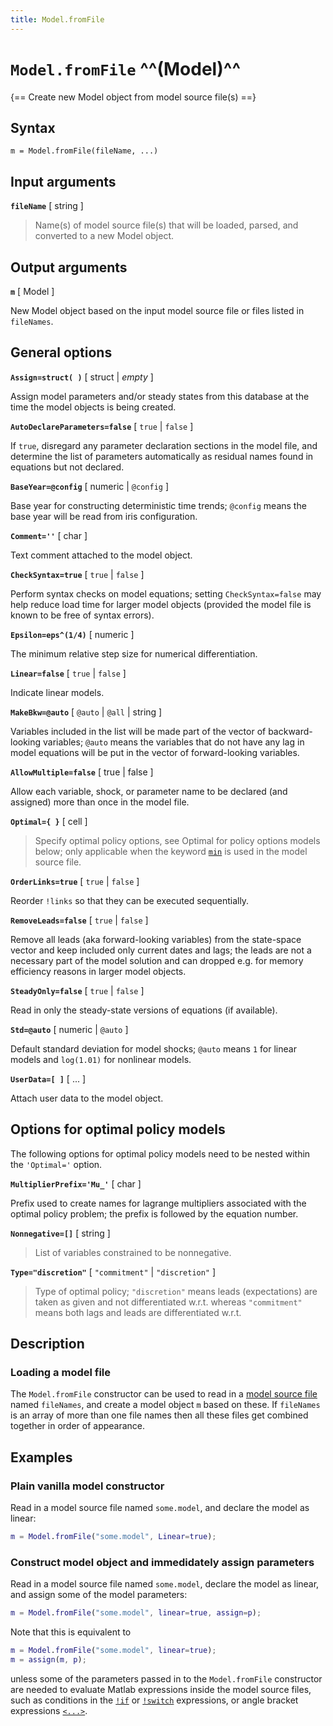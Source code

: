 ```yaml
---
title: Model.fromFile
---
```


# `Model.fromFile` ^^(Model)^^

{== Create new Model object from model source file(s) ==}


## Syntax

    m = Model.fromFile(fileName, ...)


## Input arguments


__`fileName`__ [ string ]
> 
> Name(s) of model source file(s) that will be loaded, parsed, and
> converted to a new Model object.
> 

## Output arguments


__`m`__ [ Model ]
> 
New Model object based on the input model source file or files listed in
`fileNames`.


## General options


__`Assign=struct( )`__ [ struct | *empty* ]
> 
Assign model parameters and/or steady states from this database at the
time the model objects is being created.


__`AutoDeclareParameters=false`__ [ `true` | `false` ]
> 
If `true`, disregard any parameter declaration sections in the model file,
and determine the list of parameters automatically as residual names found
in equations but not declared.


__`BaseYear=@config`__ [ numeric | `@config` ]
> 
Base year for constructing deterministic time trends; `@config` means the
base year will be read from iris configuration.


__`Comment=''`__ [ char ]
> 
Text comment attached to the model object.


__`CheckSyntax=true`__ [ `true` | `false` ]
> 
Perform syntax checks on model equations; setting `CheckSyntax=false` may
help reduce load time for larger model objects (provided the model file
is known to be free of syntax errors).


__`Epsilon=eps^(1/4)`__ [ numeric ]
> 
The minimum relative step size for numerical differentiation.


__`Linear=false`__ [ `true` | `false` ]
> 
Indicate linear models.


__`MakeBkw=@auto`__ [ `@auto` | `@all` | string ]
> 
Variables included in the list will be made part of the vector of
backward-looking variables; `@auto` means the variables that do not have
any lag in model equations will be put in the vector of forward-looking
variables.


__`AllowMultiple=false`__ [ true | false ]
> 
Allow each variable, shock, or parameter name to be declared (and
assigned) more than once in the model file.


__`Optimal={ }`__ [ cell ]
> 
> Specify optimal policy options, see Optimal for policy options models
> below; only applicable when the keyword [`min`](../Slang/min.md) is used
> in the model source file.
> 

__`OrderLinks=true`__ [ `true` | `false` ]
> 
Reorder `!links` so that they can be executed sequentially.


__`RemoveLeads=false`__ [ `true` | `false` ]
> 
Remove all leads (aka forward-looking variables) from the state-space
vector and keep included only current dates and lags; the leads are not a
necessary part of the model solution and can dropped e.g. for memory
efficiency reasons in larger model objects.


__`SteadyOnly=false`__ [ `true` | `false` ]
> 
Read in only the steady-state versions of equations (if available).


__`Std=@auto`__ [ numeric | `@auto` ]
> 
Default standard deviation for model shocks; `@auto` means `1` for linear
models and `log(1.01)` for nonlinear models.


__`UserData=[ ]`__ [ ... ]
> 
Attach user data to the model object.


## Options for optimal policy models


The following options for optimal policy models need to be
nested within the `'Optimal='` option.


__`MultiplierPrefix='Mu_'`__ [ char ]
> 
Prefix used to create names for lagrange multipliers associated with the
optimal policy problem; the prefix is followed by the equation number.


__`Nonnegative=[]`__ [ string ]
> 
> List of variables constrained to be nonnegative.
> 

__`Type="discretion"`__ [ `"commitment"` | `"discretion"` ]
> 
> Type of optimal policy; `"discretion"` means leads (expectations) are
> taken as given and not differentiated w.r.t. whereas `"commitment"` means
> both lags and leads are differentiated w.r.t.
> 

## Description

### Loading a model file

The `Model.fromFile` constructor can be used to read in a
[model source file](../Slang/index.md) named `fileNames`, and create a
model object `m` based on these. If `fileNames` is an array of more than
one file names then all these files get combined together in order of
appearance.


## Examples

### Plain vanilla model constructor


Read in a model source file named `some.model`, and declare the model as
linear:

```matlab 
m = Model.fromFile("some.model", Linear=true);
```


### Construct model object and immedidately assign parameters


Read in a model source file named `some.model`, declare the model as linear,
and assign some of the model parameters:

```matlab
m = Model.fromFile("some.model", linear=true, assign=p);
```

Note that this is equivalent to

```matlab
m = Model.fromFile("some.model", linear=true);
m = assign(m, p);
```

unless some of the parameters passed in to the `Model.fromFile` constructor
are needed to evaluate Matlab expressions inside the model source files,
such as conditions in the [`!if`](../Slang/!if.md) or
[`!switch`](../Slang/!switch.md) expressions, or angle bracket expressions
[`<...>`](../Slang/evaluate.md).



